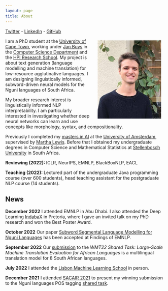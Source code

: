 ```yaml
---
layout: page
title: About
---
```


<a href="https://twitter.com/francoisrmeyer">Twitter</a> - <a href="https://www.linkedin.com/in/francoisrmeyer/">LinkedIn</a> - <a href="https://github.com/francois-meyer">GitHub</a>

<img src="/images/pp.jpg" alt="drawing" width="200" style="float:right; padding: 10pt; padding-top: 5pt"/>

I am a PhD student at the [University of Cape Town](https://www.uct.ac.za/), working under [Jan Buys](http://www.janmbuys.com/) in the [Computer Science Department](http://www.sit.uct.ac.za/sit/depts/science)	 and the [HPI Research School](http://www.sit.uct.ac.za/sit/research/hpi). 
My project is about text generation (language modelling and machine translation) for low-resource agglutinative languages. I am designing linguistically informed, subword-driven neural models for the Nguni languages of South Africa.

My broader research interest is linguistically informed NLP interpretability. I am particularly interested in investigating whether deep neural networks can learn and use concepts like morphology, syntax, and compositionality.

Previously I completed my [masters in AI](https://www.uva.nl/en/programmes/masters/artificial-intelligence/study-programme/study-programme.html) at the [University of Amsterdam](https://www.uva.nl/en), supervised by [Martha Lewis](https://marthaflinderslewis.wordpress.com/). Before that
I obtained my undergraduate degrees in Computer Science and Mathematical Statistics at [Stellenbosch University](http://www.cs.sun.ac.za/) in South Africa.



<b> Reviewing (2022): </b> ICLR, NeurIPS, EMNLP, BlackBoxNLP, EACL

<b> Teaching (2022): </b> Lectured part of the undergraduate Java programming course (over 600 students), head teaching assistant for the postgraduate NLP course (14 students).

<h2>News</h2>

<b>December 2022</b> I attended EMNLP in Abu Dhabi. I also attended the Deep Learning [IndabaX](https://indabax.co.za/) in Pretoria, where I gave an invited talk on my PhD research and won the Best Poster Award.


<b>October 2022</b> Our paper [Subword Segmental Language Modelling for Nguni Languages](https://arxiv.org/pdf/2210.06525.pdf) has been accepted at Findings of EMNLP. 

<b>September 2022</b> Our [submission](https://arxiv.org/pdf/2210.11757.pdf) to the _WMT22 Shared Task: Large-Scale Machine Translation Evaluation for African Languages_ is a multilingual translation model for 8 South African languages.

<b>July 2022</b> I attended the [Lisbon Machine Learning School](http://lxmls.it.pt/2022/) in person. 

<b>December 2021</b> I attended [SACAIR 2021](https://2021.sacair.org.za/) to present my winning submission to the Nguni languages POS tagging [shared task](https://upjournals.up.ac.za/index.php/dhasa/article/view/3865/3565). 



